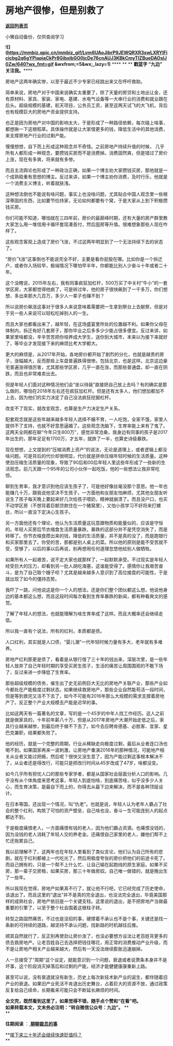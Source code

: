 # 房地产很惨，但是别救了

[**返回列表页**](/gzh/九边)

小懒自动备份，仅供查阅学习

******![](https://mmbiz.qpic.cn/mmbiz_gif/Lvm6UAoJibrP9JEWQRXR3swLXRYlFicicbg2q6gYPiapiaCkPr8GibxibGO0jcDe76cnAUJ3KBkCmyTIZBueDAOslJ0Zw/640?wx_fmt=gif
&wxfrom;=5&wx;_lazy=1)****** **** ** ** **戳蓝字 **“九边”** 关注我。******

房地产这两年确实惨，以至于最近不少专家已经跳出来又在呼吁救助。

简单来说，房地产对于中国来说确实太重要了，除了天量的房贷和土地出让金，还有原材料、家具、家装、家电、基建、水电气设备等一大串行业的消费和就业跟在后头。超级规模的基建，航天项目，公务员工资，甚至这两天试飞的大飞机，背后也有规模巨大的房地产资金提供支持。

也正是因为房地产对中国的影响太大，于是形成了一种路径依赖，每次碰上啥事，都想揪一下这根稻草。具体操作就是让大家借更多的钱，降低生活中的其他消费，来支撑房地产行业的过剩产能。

慢慢想想，自下而上形成这种观念并不奇怪。之前房地产持续升值的时候，
几乎所有人都形成一种观念，要攒钱买房而不是消费掉。消费固然爽，但是错过了房价上涨，现在有多爽，将来就有多惨。

而且主流舆论也形成了一种政治正确，如果一个博主劝大家攒钱买房，那他就是一个成熟稳重有思想的博主。反过来讲，如果一个博主劝你消费，及时行乐，他就是一个消费主义博主，听着就肤浅。

这种想法倒也不能说有啥问题，事实上也没啥问题，尤其贴合中国人观念里一些根深蒂固的东西，比如要节俭持家，无论如何都要有个窝，于是大家从上到下积极攒钱买房。

你们可能不知道，哪怕就在三四年前，房价的最巅峰时期，还有大量的房产群里教大家怎么用一堆信用卡循环套现凑首付，然后囤房等升值。很难想象那些人现在咋样了。

这些观念客观上造成了房价飞涨，不过这两年明显到了一个无法持续下去的状态了。

“房价飞涨”这事倒也不能说完全不好，主要是看你屁股在哪。比如你是一个拆迁户，或者你入场较早，极端情况下哪怕早半年，你都能比别人少奋斗十年或者二十年。

这个没瞎说，2015年左右，我有同事疯狂加杠杆，500万买了中关村“牛小”的一套学区房，大家都觉得他疯了，可是转过年，他的房子很快飙到了一千多万，你们想想，多出来那大几百万，多少人一辈子也赚不到？

所以说房价飙涨这事对于很多人来说意味着需要把一生拿到祭台上去献祭，但是对于另一些人来说可以轻松吃掉别人的一生。

而且大家也都看出来了，越年轻，在这场盛宴里所处的位置越不利。如果你父母在体制内，拆迁有好几套房子，那你毕业之后多多少少能占很多便宜。反过来讲，如果家里啥都没，辛辛苦苦把你培养成大学生，送你到大城市，本来以为接下来就好了，等毕业才发现接下来的麻烦比考大学都大。

更大的麻烦是，从2017年开始，各地房价都开始了剧烈的分化，也就是越贵的房子，涨幅越大，反而那些上车盘普遍跌得很惨。包括北京，也是这样。北京这边豪宅普遍涨得很厉害，尤其那些学区房，几乎一直在涨，而那些普通盘，却一直在阴跌，而且也非常难卖出去。

但是年轻人们面对这种情况他们会“坐以待毙”直接把自己放上去吗？有的确实是那么做的，哪怕在2018年左右还在疯狂加杠杆。但是还有太多人，他们想加都加不上去，因为他们的实力决定了自己没法疯狂挖掘杠杆。

改变不了现实，就改变观念，也算是生产力决定生产关系。

配套观念就是这些年越来越多年轻人选择不婚不育，一人吃饱，全家不饿，家里人提供不了支持，也就不好意思逼婚了。这些观念洗脑下，生育率能上来有了鬼了。这两天全网都在聊“今年只生800万”，感觉非常沧桑，我身边有同事的孩子是2017年出生的，那年足足有1700万，才五年，就跌了一半，也算史诗级暴跌。

现在想想，上文提到的“压缩消费上资产”的说法，无论是道理上，或者逻辑上都没啥问题。可是背后的代价却很明显，代价就是拼命压缩年轻时候的生活质量。这种使劲压缩生活质量的现象，导致了90后和00后年轻人里这些年形成了一些新的生活观念。前几天跟一个95年的公司小伙伴一起吃饭，他的一些想法让我非常吃惊。

聊到生育率，我才意识到他应该生孩子了，可是他好像丝毫没那个意思。他一年也能赚几十万，跟我说他坚决不生孩子，一方面他和女朋友怕麻烦，尤其他女朋友听说生了孩子每天晚上要起来好几次给孩子喂奶，精神就崩溃了。而且没户口，也买不动学区房（不想背着巨额贷款住在一个猪窝里），又怕小孩学习不好将来打螺丝，所以一直没下定决心生孩子。

另一方面他还有个理论，他认为生活质量这玩意跟物质和能量似的，应该是守恒的。年轻人买房后节衣缩食生活质量暴跌，暴跌的这部分并不是凭空消失了，而是转移了。你节衣缩食攒出来的钱，降低的生活质量，并不是真的没了，而是跑银行和买家那里去了。你受的苦，那都是别人桌上的菜。所以他的原则是能不受苦就不受，受够了，以后的事以后再说，别再想用任何道理忽悠他给别人做牺牲。

如果所有人一起艰苦，说不定大家也就那样了，一起默默承受。不过现实是年轻人经受巨大的压力，却看到另一批人胡吃海塞，这谁能受得了。感情你让我艰苦奋斗，是为了自己取个嫂子呗？尤其是越来越多人意识到了高位接盘的可能性，于是就出现了如今的僵持态势。

我吓了一跳，问他说这是你一个人的想法，还是你们整个团伙都这么想，他说他身边的基本都这么想，而且这段时间每次看到生育率暴跌的新闻，都有种看爽文的感觉。

了解了年轻人的想法，也就能理解为啥生育率成了这样。而且大概率还会继续走低。

所以我一直有个说法，所有的红利，本质都是债。

人口红利，其实就是人口债，“婴儿潮”一代年轻时候力量有多大，老年就有多难养。

房地产红利那更是债了，看着是从银行借了三十年的钱出来，深层次里，是一些年轻人放弃了自己年轻时期的享受买房生孩子，生活的痛苦让周围围观的不敢下场了，反过来进一步降低了生育率。

那些超级规模的债务，催生出了史无前例巨大无比的房地产关联产业，那些产业如今都处在产能极度过剩状态。如果继续救房地产，那些企业自然能苟活一段时间，但是等到救完又活不下去了，如今不可能有2016年那么大规模的需求支撑着房地产了。反正整个产业大规模去产能是迟早的事。

比如这两天有一篇著名的文章，写的是一个45岁的中年人找工作经历。这人之前就是做家具的，十年前年薪八十万，但是从2017年房地产大潮开始走低之后，家具行业越来越惨，到最后终于做不下去了。如今去应聘肯德基、必胜客、宜家、星巴克兼职，结果都失败了。

他的经历，就是一个完整的周期，行业从稀缺走向极度过剩，最后从业者连口汤也喝不到。如果国家再来一波刺激，让房地产重演2016年的那种情况，可能地产相关从业者又能过把瘾，然后呢？很快又没生意了，因为产能过剩这事根本解决不了，从业者还是得改行，可能只是把改行时间从45岁改成了47岁，啥都没变。

如今几乎所有担忧人口的那些专家学者，都是从国家社会层面分析人口的影响。几乎没有从个体角度来思考这事，年轻人到底怕啥，到底痛苦啥，似乎没多少人关心，而生育决策，是最自下而上的，你得去从最下边来解决，而不是各种顶层设计。

在日本等国，还出现一个情况，叫“仇老”。也就是说，年轻人认为老年人霸占了社会的整个红利，构筑了可怕的资产壁垒，自己啥也没，奋斗一生可能连别人的起点都达不到。

于是极度痛恨老人，一方面痛恨有钱的老人，因为他们霸占资源。也痛恨没钱的，因为没钱的老人消耗了年轻人交的养老金。还痛恨自己家里的老人，嫌他们帮不上忙还拖累自己。

我以前理解不了，这两年也在年轻人里看到了类似言论，他们认为自己所有的悲剧，就在于红利都被上一代吃光了，然后用极度夸张的房价把他们的前途卡死了。而自己拥有的，只是一个帮不上什么忙、让自己输在起跑线的原生家庭。如果不买房，那一辈子交房租，如果买房，那三十年做房奴。自己唯一做错的，就是晚出生了一些年。

所以我现在觉得，房地产如果真不行了，就让他不行吧，它已经完成了历史使命，该退出了。而且这里的“退出”并不是真的完全退出，也没法完全退出，毕竟美国那样的成熟社会，房地产依旧是一个关键支柱。这里说的退出，是不把房地产当做最重要的引擎了，以至于整个社会围着这根柱子转。

转型之路固然痛苦，不过也是没招的事，硬撑着不承认也不是个事，关键还是找一条新的可持续的道路，越坚持不承认问题，找新路的时机越往后推。

顺其自然就行了，反正别再使劲让房价涨了，也没必要想方设法让老百姓背更多的债去救房地产。让老百姓自己去选择把钱往哪花，用正常的消费推动产业升级，而不是让房地产相关产业越来越大，然后有一天没法继续膨胀迅速崩掉。

人一旦接受了“周期”这个设定，就能意识到一个问题，衰退或者说萧条本身并不是坏事，这个阶段消灭掉落后和过剩的产能，经济才能健健康康重新上路。

甚至可以说，没有衰退就没有新生，历史上每次新技术新产业的诞生，都伴随着旧产业的衰退。如果旧产业死活不肯退出历史舞台，占着巨大的资源不放，通过政策反复给自己续命，长期看来可能只会不断延长麻烦的时间。  

 **全文完，既然看到这里了，如果觉得不错，随手点个赞和“在看”吧。**  
 **如果转载本文，文末务必注明：“转自微信公众号：九边”。** **  
**

 **往期阅读** ：[
**聊聊裁员的事**](http://mp.weixin.qq.com/s?__biz=MzUzMjY0NDY4Ng==&mid=2247499295&idx=1&sn=ceb17b79cdfe1f7cf50c8cf418b3eba0&chksm=fab2a83ecdc521282ca5cf6a5967b814ad81e6ffe88fa209743ab2c2d5ee2feddb202919f01e&scene=21#wechat_redirect)

**[接下来三十年还会继续快速贬值吗？](http://mp.weixin.qq.com/s?__biz=MzUzMjY0NDY4Ng==&mid=2247499215&idx=1&sn=e82b6f4b91e53093f05e1b7f06a00879&chksm=fab2abeecdc522f860d25b2aadb87d5a4507667b43d858b3cf6a17224da2704a08b49d9e5351&scene=21#wechat_redirect)  
**

